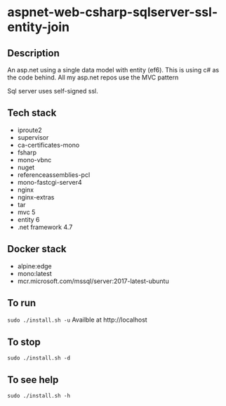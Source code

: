 # aspnet-web-csharp-sqlserver-ssl-entity-join

## Description
An asp.net using a single data model
with entity (ef6). This is using c#
as the code behind. All my asp.net
repos use the MVC pattern

Sql server uses self-signed ssl.

## Tech stack
- iproute2
- supervisor
- ca-certificates-mono
- fsharp
- mono-vbnc
- nuget
- referenceassemblies-pcl
- mono-fastcgi-server4
- nginx
- nginx-extras
- tar
- mvc 5
- entity 6
- .net framework 4.7

## Docker stack
- alpine:edge
- mono:latest
- mcr.microsoft.com/mssql/server:2017-latest-ubuntu

## To run
`sudo ./install.sh -u`
Availble at http://localhost

## To stop
`sudo ./install.sh -d`

## To see help
`sudo ./install.sh -h`
